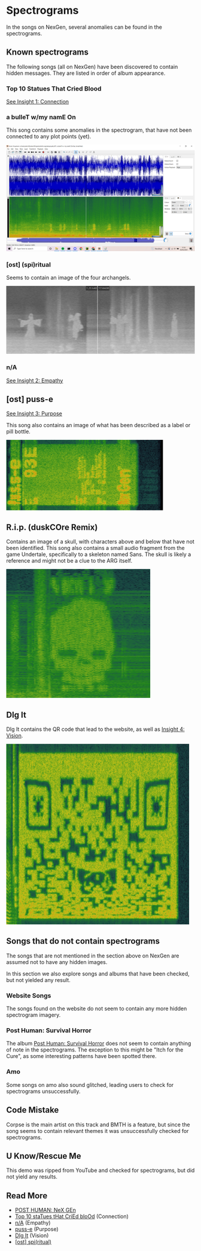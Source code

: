 # Spectrograms

In the songs on NexGen, several anomalies can be found in the spectrograms.

## Known spectrograms

The following songs (all on NexGen) have been discovered to contain hidden messages. 
They are listed in order of album appearance.

### Top 10 Statues That Cried Blood

[See Insight 1: Connection](../lore/insight1-connection.md)

### a bulleT w/my namE On

This song contains some anomalies in the spectrogram, that have not been connected to 
any plot points (yet).

![img.png](../../Resources/music/spectrograms/abwmno_spectro.png)

### [ost] (spi)ritual

Seems to contain an image of the four archangels.

![img_1.png](../../Resources/music/spectrograms/spectrogram-archangels.png)

### n/A

[See Insight 2: Empathy](../lore/insight2-empathy)

## [ost] puss-e

[See Insight 3: Purpose](../lore/insight3-purpose)

This song also contains an image of what has been described as a label or pill bottle.

![img.png](../../Resources/music/spectrograms/spectogram_pusse_end.png)

## R.i.p. (duskCOre Remix)

Contains an image of a skull, with characters above and below that have not been identified. This song also 
contains a small audio fragment from the game Undertale, specifically to a skeleton named Sans. The skull is likely a 
reference and might not be a clue to the ARG itself.

![img.png](../../Resources/music/spectrograms/skull_spectrogram.png)

## DIg It

DIg It contains the QR code that lead to the website, as well as 
[Insight 4: Vision](../lore/insight4-vision).

![img.png](../../Resources/music/spectrograms/spectrogram_qr.png)

## Songs that do not contain spectrograms

The songs that are not mentioned in the section above on NexGen are assumed not to have 
any hidden images. 

In this section we also explore songs and albums that have been checked, but not yielded 
any result.

### Website Songs

The songs found on the website do not seem to contain any more hidden spectrogram imagery.

### Post Human: Survival Horror

The album [Post Human: Survival Horror](./ph-survival-horror) does not seem to contain 
anything of note in the spectrograms. The exception to this might be "Itch for the Cure", 
as some interesting patterns have been spotted there.

### Amo

Some songs on amo also sound glitched, leading users to check for spectrograms unsuccessfully.

## Code Mistake

Corpse is the main artist on this track and BMTH is a feature, but since the song seems to 
contain relevant themes it was unsuccessfully checked for spectrograms.

## U Know/Rescue Me

This demo was ripped from YouTube and checked for spectrograms, but did not yield any results.

## Read More

- [POST HUMAN: NeX GEn](ph-nex-gen)
- [Top 10 staTues tHat CriEd bloOd](song-top10) (Connection)
- [n/A](song-na) (Empathy)
- [puss-e](song-pusse) (Purpose)
- [DIg It](song-digit) (Vision)
- [[ost] spi(ritual)](song-spiritual)